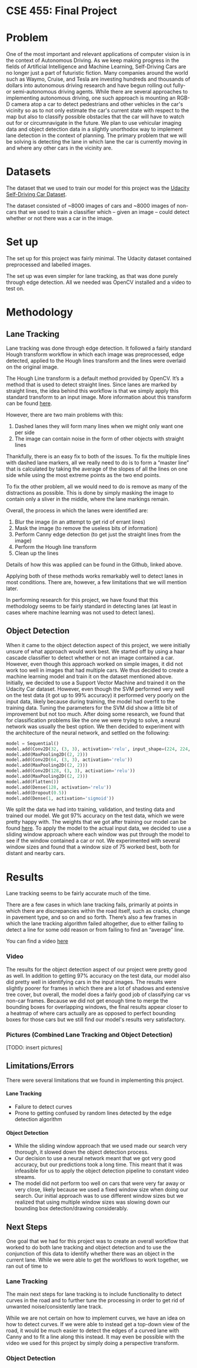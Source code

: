 # CSE 455: Final Project

# Problem

One of the most important and relevant applications of computer vision is in the context of Autonomous Driving. As we keep making progress in the fields of Artificial Intelligence and Machine Learning, Self-Driving Cars are no longer just a part of futuristic fiction. Many companies around the world such as Waymo, Cruise, and Tesla are investing hundreds and thousands of dollars into autonomous driving research and have begun rolling out fully- or semi-autonomous driving agents. While there are several approaches to implementing autonomous driving, one such approach is mounting an RGB-D camera atop a car to detect pedestrians and other vehicles in the car's vicinity so as to not only estimate the car's current state with respect to the map but also to classify possible obstacles that the car will have to watch out for or circumnavigate in the future. We plan to use vehicular imaging data and object detection data in a slightly unorthodox way to implement lane detection in the context of planning. The primary problem that we will be solving is detecting the lane in which lane the car is currently moving in and where any other cars in the vicinity are.

# Datasets

 The dataset that we used to train our model for this project was the [Udacity Self-Driving Car Dataset](https://public.roboflow.com/object-detection/self-driving-car).

The dataset consisted of ~8000 images of cars and ~8000 images of non-cars that we used to train a classifier which – given an image – could detect whether or not there was a car in the image.

# Set up

The set up for this project was fairly minimal. The Udacity dataset contained preprocessed and labelled images.

The set up was even simpler for lane tracking, as that was done purely through edge detection. All we needed was OpenCV installed and a video to test on.

# Methodology

## Lane Tracking

Lane tracking was done through edge detection. It followed a fairly standard Hough transform workflow in which each image was preprocessed, edge detected, applied to the Hough lines transform and the lines were overlaid on the original image.

The Hough Line transform is a default method provided by OpenCV. It’s a method that is used to detect straight lines. Since lanes are marked by straight lines, the idea behind this workflow is that we simply apply this standard transform to an input image. More information about this transform can be found [here](https://docs.opencv.org/3.4/d9/db0/tutorial_hough_lines.html).

However, there are two main problems with this:
1. Dashed lanes they will form many lines when we might only want one per side
2. The image can contain noise in the form of other objects with straight lines

Thankfully, there is an easy fix to both of the issues. To fix the multiple lines with dashed lane markers, all we really need to do is to form a “master line” that is calculated by taking the average of the slopes of all the lines on one side while using the most extreme points as the two end points.

To fix the other problem, all we would need to do is remove as many of the distractions as possible. This is done by simply masking the image to contain only a sliver in the middle, where the lane markings remain.

Overall, the process in which the lanes were identified are:
1. Blur the image (in an attempt to get rid of errant lines)
2. Mask the image (to remove the useless bits of information)
3. Perform Canny edge detection (to get just the straight lines from the image)
4. Perform the Hough line transform
5. Clean up the lines

Details of how this was applied can be found in the Github, linked above.

Applying both of these methods works remarkably well to detect lanes in most conditions. There are, however, a few limitations that we will mention later.

In performing research for this project, we have found that this methodology seems to be fairly standard in detecting lanes (at least in cases where machine learning was not used to detect lanes).


## Object Detection

When it came to the object detection aspect of this project, we were initially unsure of what approach would work best. We started off by using a haar cascade classifier to detect whether or not an image contained a car. However, even though this approach worked on simple images, it did not work too well in images that had multiple cars.
We thus decided to create a machine learning model and train it on the dataset mentioned above. Initially, we decided to use a Support Vector Machine and trained it on the Udacity Car dataset. However, even though the SVM performed very well on the test data (it got up to 99% accuracy) it performed very poorly on the input data, likely because during training, the model had overfit to the training data. Tuning the parameters for the SVM did show a little bit of improvement but not too much.
After doing some research, we found that for classification problems like the one we were trying to solve, a neural network was usually the best option. We then decided to experiment with the architecture of the neural network, and settled on the following:

```py
model = Sequential()
model.add(Conv2D(32, (3, 3), activation='relu', input_shape=(224, 224, 3)))
model.add(MaxPooling2D((2, 2)))
model.add(Conv2D(64, (3, 3), activation='relu'))
model.add(MaxPooling2D((2, 2)))
model.add(Conv2D(128, (3, 3), activation='relu'))
model.add(MaxPooling2D((2, 2)))
model.add(Flatten())
model.add(Dense(128, activation='relu'))
model.add(Dropout(0.5))
model.add(Dense(1, activation='sigmoid'))
```

We split the data we had into training, validation, and testing data and trained our model. We got 97% accuracy on the test data, which we were pretty happy with. The weights that we got after training our model can be found [here](https://drive.google.com/file/d/10eQ6x4AoKCAbmmtHoBpWQkfoUU4h6ssP/view).
To apply the model to the actual input data, we decided to use a sliding window approach where each window was put through the model to see if the window contained a car or not. We experimented with several window sizes and found that a window size of 75 worked best, both for distant and nearby cars.

# Results

Lane tracking seems to be fairly accurate much of the time.

There are a few cases in which lane tracking fails, primarily at points in which there are discrepancies within the road itself, such as cracks, change in pavement type, and so on and so forth. There’s also a few frames in which the lane tracking algorithm failed altogether, due to either failing to detect a line for some odd reason or from failing to find an “average” line.

You can find a video [here](https://youtu.be/vz3kCCF_Vrk)

### Video

The results for the object detection aspect of our project were pretty good as well. In addition to getting 97% accuracy on the test data, our model also did pretty well in identifying cars in the input images. The results were slightly poorer for frames in which there are a lot of shadows and extensive tree cover, but overall, the model does a fairly good job of classifying car vs non-car frames. Because we did not get enough time to merge the bounding boxes for overlapping windows, the final results appear closer to a heatmap of where cars actually are as opposed to perfect bounding boxes for those cars but we still find our model's results very satisfactory.

### Pictures (Combined Lane Tracking and Object Detection)

[TODO: insert pictures]

## Limitations/Errors

There were several limitations that we found in implementing this project.

#### Lane Tracking
- Failure to detect curves
- Prone to getting confused by random lines detected by the edge detection algorithm
#### Object Detection
- While the sliding window approach that we used made our search very thorough, it slowed down the object detection process.
- Our decision to use a neural network meant that we got very good accuracy, but our predictions took a long time. This meant that it was infeasible for us to apply the object detection pipeline to constant video streams.
- The model did not perform too well on cars that were very far away or very close, likely because we used a fixed window size when doing our search. Our initial approach was to use different window sizes but we realized that using multiple window sizes was slowing down our bounding box detection/drawing considerably. 

## Next Steps

One goal that we had for this project was to create an overall workflow that worked to do both lane tracking and object detection and to use the conjunction of this data to identify whether there was an object in the current lane. While we were able to get the workflows to work together, we ran out of time to 

### Lane Tracking

The main next steps for lane tracking is to include functionality to detect curves in the road and to further tune the processing in order to get rid of unwanted noise/consistently lane track. 

While we are not certain on how to implement curves, we have an idea on how to detect curves. If we were able to instead get a top-down view of the road, it would be much easier to detect the edges of a curved lane with Canny and to fit a line along this instead. It may even be possible with the video we used for this project by simply doing a perspective transform.

### Object Detection
